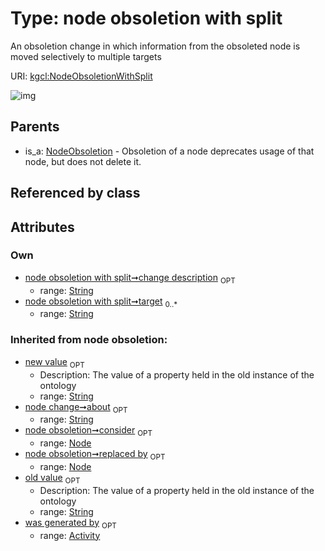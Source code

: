 
# Type: node obsoletion with split


An obsoletion change in which information from the obsoleted node is moved selectively to multiple targets

URI: [kgcl:NodeObsoletionWithSplit](http://w3id.org/kgclNodeObsoletionWithSplit)


![img](http://yuml.me/diagram/nofunky;dir:TB/class/[NodeObsoletion]^-[NodeObsoletionWithSplit&#124;target:string%20*;change_description:string%20%3F;about(i):string%20%3F;old_value(i):string%20%3F;new_value(i):string%20%3F],[NodeObsoletion],[Node],[Activity])

## Parents

 *  is_a: [NodeObsoletion](NodeObsoletion.md) - Obsoletion of a node deprecates usage of that node, but does not delete it.

## Referenced by class


## Attributes


### Own

 * [node obsoletion with split➞change description](node_obsoletion_with_split_change_description.md)  <sub>OPT</sub>
    * range: [String](types/String.md)
 * [node obsoletion with split➞target](node_obsoletion_with_split_target.md)  <sub>0..*</sub>
    * range: [String](types/String.md)

### Inherited from node obsoletion:

 * [new value](new_value.md)  <sub>OPT</sub>
    * Description: The value of a property held in the old instance of the ontology
    * range: [String](types/String.md)
 * [node change➞about](node_change_about.md)  <sub>OPT</sub>
    * range: [String](types/String.md)
 * [node obsoletion➞consider](node_obsoletion_consider.md)  <sub>OPT</sub>
    * range: [Node](Node.md)
 * [node obsoletion➞replaced by](node_obsoletion_replaced_by.md)  <sub>OPT</sub>
    * range: [Node](Node.md)
 * [old value](old_value.md)  <sub>OPT</sub>
    * Description: The value of a property held in the old instance of the ontology
    * range: [String](types/String.md)
 * [was generated by](was_generated_by.md)  <sub>OPT</sub>
    * range: [Activity](Activity.md)
